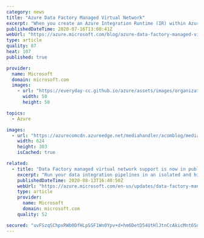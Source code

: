 ```yaml
---
category: news
title: "Azure Data Factory Managed Virtual Network"
excerpt: "When you create an Azure Integration Runtime (IR) within Azure Data Factory Managed Virtual Network (VNet), the integration runtime will be provisioned with the managed VNet and will\nleverage private endpoints to securely connect to supported data stores."
publishedDateTime: 2020-07-16T13:00:41Z
webUrl: "https://azure.microsoft.com/blog/azure-data-factory-managed-virtual-network/"
type: article
quality: 87
heat: 107
published: true

provider:
  name: Microsoft
  domain: microsoft.com
  images:
    - url: "https://everyday-cc.github.io/azure/assets/images/organizations/microsoft.com-50x50.jpg"
      width: 50
      height: 50

topics:
  - Azure

images:
  - url: "https://azurecomcdn.azureedge.net/mediahandler/acomblog/media/Default/blog/5676f52b-6929-47d9-bfc1-b9a2825193e2.png"
    width: 624
    height: 303
    isCached: true

related:
  - title: "Data Factory managed virtual network support is now in public preview"
    excerpt: "Run your data integration pipelines in an isolated and highly secure environment."
    publishedDateTime: 2020-08-13T16:40:50Z
    webUrl: "https://azure.microsoft.com/en-us/updates/data-factory-managed-virtual-network-support-is-now-in-public-preview/"
    type: article
    provider:
      name: Microsoft
      domain: microsoft.com
    quality: 52

secured: "uvFSzqSChpxRWb0DfHLpSSF1Wn0Ypv+d+hm6DetD54UtHlJtnCcAkicMnt6SoJ/JJTZtGNj6oGQjjGPp7yqhztXCfhZYPtGSE/1MXe6RQpgVJinfXV+7l/CZPa1kxkB9qHWyVQvPVxXtblD8Uo+JoK/AYNx6TkVlzkZo5hBc+QlzPe8qwVItkqg6Xsq6VUL2HL/zO6w8F6TXTO/ivlJ6CgaDMeE6KqOj+nJHNT4HlTI1oJ0bpNlgJdTLs7hoYCFyRWE+9trxin0bxLQBeIKBBUWYvM5DwOTd+1JetnabJitMGYJN0sZhrLAUQhgjpW4yGicPnGnSQ/MAx9jx9FfgHFXlivHVSjrvIzutvMwrLiA=;RXaFK0llNizch5J/anstmw=="
---
```


